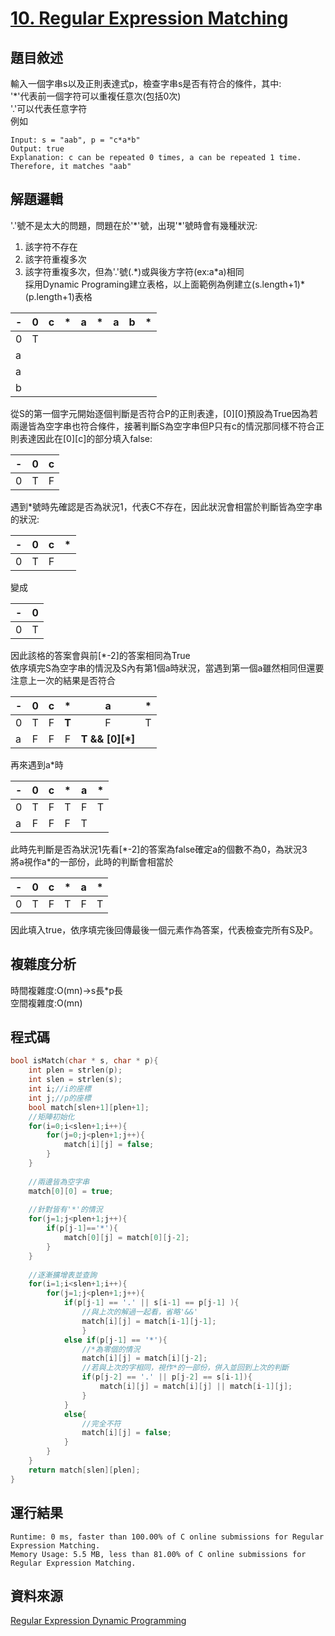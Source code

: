 # [10. Regular Expression Matching](https://leetcode.com/problems/regular-expression-matching/)
## 題目敘述
輸入一個字串s以及正則表達式p，檢查字串s是否有符合的條件，其中:<br>
'\*'代表前一個字符可以重複任意次(包括0次)<br>
'.'可以代表任意字符<br>
例如
```
Input: s = "aab", p = "c*a*b"
Output: true
Explanation: c can be repeated 0 times, a can be repeated 1 time. Therefore, it matches "aab"
```

## 解題邏輯
'.'號不是太大的問題，問題在於'\*'號，出現'\*'號時會有幾種狀況:<br>
1. 該字符不存在<br>
2. 該字符重複多次<br>
3. 該字符重複多次，但為'.'號(.\*)或與後方字符(ex:a\*a)相同<br>
採用Dynamic Programing建立表格，以上面範例為例建立(s.length+1)\*(p.length+1)表格

|-|0|c|\*|a|\*|a|b|\*
|-|:-:|:-:|:-:|:-:|:-:|:-:|:-:|:-:|
|0|T|
|a|
|a|
|b|

從S的第一個字元開始逐個判斷是否符合P的正則表達，[0][0]預設為True因為若兩邊皆為空字串也符合條件，接著判斷S為空字串但P只有c的情況那同樣不符合正則表達因此在[0][c]的部分填入false:

|-|0|c|
|-|:-:|:-:|
|0|T|F|

遇到\*號時先確認是否為狀況1，代表C不存在，因此狀況會相當於判斷皆為空字串的狀況:

|-|0|c|\*|
|-|:-:|:-:|:-:|
|0|T|F|

變成

|-|0|
|-|:-:|
|0|T|

因此該格的答案會與前[\*-2]的答案相同為True<br>
依序填完S為空字串的情況及S內有第1個a時狀況，當遇到第一個a雖然相同但還要注意上一次的結果是否符合

|-|0|c|\*|a|\*|
|-|:-:|:-:|:-:|:-:|:-:|
|0|T|F|**T**|F|T|
|a|F|F|F|**T && [0][\*]**||

再來遇到a\*時

|-|0|c|\*|a|\*|
|-|:-:|:-:|:-:|:-:|:-:|
|0|T|F|T|F|T|
|a|F|F|F|T||

此時先判斷是否為狀況1先看[\*-2]的答案為false確定a的個數不為0，為狀況3<br>
將a視作a\*的一部份，此時的判斷會相當於

|-|0|c|\*|a|\*|
|-|:-:|:-:|:-:|:-:|:-:|
|0|T|F|T|F|T|

因此填入true，依序填完後回傳最後一個元素作為答案，代表檢查完所有S及P。
## 複雜度分析
時間複雜度:O(mn)->s長\*p長<br>
空間複雜度:O(mn)

## 程式碼
```c
bool isMatch(char * s, char * p){
    int plen = strlen(p);
    int slen = strlen(s);
    int i;//i的座標
    int j;//p的座標
    bool match[slen+1][plen+1];
    //矩陣初始化
    for(i=0;i<slen+1;i++){
        for(j=0;j<plen+1;j++){
            match[i][j] = false;
        }
    }
    
    //兩邊皆為空字串
    match[0][0] = true; 
    
    //針對皆有'*'的情況
    for(j=1;j<plen+1;j++){
        if(p[j-1]=='*'){
            match[0][j] = match[0][j-2];
        }
    }
    
    //逐漸擴增表並查詢
    for(i=1;i<slen+1;i++){
        for(j=1;j<plen+1;j++){
            if(p[j-1] == '.' || s[i-1] == p[j-1] ){
                //與上次的解過一起看，省略'&&'
                match[i][j] = match[i-1][j-1]; 
                }
            else if(p[j-1] == '*'){
                //*為零個的情況
                match[i][j] = match[i][j-2]; 
                //若與上次的字相同，視作*的一部份，併入並回到上次的判斷
                if(p[j-2] == '.' || p[j-2] == s[i-1]){
                    match[i][j] = match[i][j] || match[i-1][j];
                }
            }
            else{
                //完全不符
                match[i][j] = false;
            }
        }
    }
    return match[slen][plen];
}
```

## 運行結果
```
Runtime: 0 ms, faster than 100.00% of C online submissions for Regular Expression Matching.
Memory Usage: 5.5 MB, less than 81.00% of C online submissions for Regular Expression Matching.
```

## 資料來源
[Regular Expression Dynamic Programming](https://www.youtube.com/watch?v=l3hda49XcDE)
